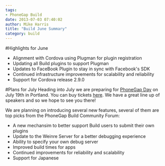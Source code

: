 ```yaml
---
tags:
- PhoneGap Build
date: 2013-07-03 07:40:02
author: Mike Harris
title: "Build June Summary"
category: build
---
```


#Highlights for June
+ Alignment with Cordova using Plugman for plugin registration
+ Updating all Build plugins to support Plugman
+ Updates to FaceBook Plugin to stay in sync with Facebook's SDK
+ Continued infrastructure improvements for scalability and reliability
+ Support for Cordova release 2.9.0


#Plans for July
Heading into July we are preparing for [PhoneGap Day](http://pgday.phonegap.com/us2013/) on July 19th in Portland. You can buy tickets [here](http://pgday13.eventbrite.com/). We have a great line up of speakers and so we hope to see you there!

We are planning on introducing several new features, several of them are top picks from the PhoneGap Build Community Forum:
+ A new mechansim to better support Build users to submit their own plugins
+ Update to the Weinre Server for a better debugging experience
+ Ability to specify your own debug server
+ Improved build times for apps
+ Continued improvements for reliability and scalability
+ Support for Japanese
